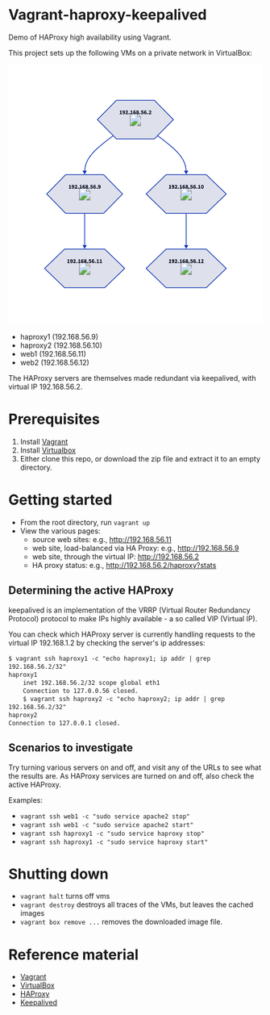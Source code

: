 # Vagrant-haproxy-keepalived

Demo of HAProxy high availability using Vagrant.

This project sets up the following VMs on a private network in VirtualBox:

![Network Diagram](d2.png)

- haproxy1 (192.168.56.9)
- haproxy2 (192.168.56.10)
- web1 (192.168.56.11)
- web2 (192.168.56.12)

The HAProxy servers are themselves made redundant via keepalived, with
virtual IP 192.168.56.2.

# Prerequisites

1.  Install [Vagrant](http://www.vagrantup.com/downloads.html)
2.  Install [Virtualbox](https://www.virtualbox.org/wiki/Downloads)
3.  Either clone this repo, or download the zip file and extract it to an empty directory.

# Getting started

- From the root directory, run `vagrant up`
- View the various pages:
  - source web sites: e.g., http://192.168.56.11
  - web site, load-balanced via HA Proxy: e.g., http://192.168.56.9
  - web site, through the virtual IP: http://192.168.56.2
  - HA proxy status: e.g., http://192.168.56.2/haproxy?stats

## Determining the active HAProxy

keepalived is an implementation of the VRRP (Virtual Router Redundancy
Protocol) protocol to make IPs highly available - a so called VIP
(Virtual IP).

You can check which HAProxy server is currently handling requests to the virtual IP 192.168.1.2 by checking the server's ip addresses:

    $ vagrant ssh haproxy1 -c "echo haproxy1; ip addr | grep 192.168.56.2/32"
    haproxy1
        inet 192.168.56.2/32 scope global eth1
        Connection to 127.0.0.56 closed.
        $ vagrant ssh haproxy2 -c "echo haproxy2; ip addr | grep 192.168.56.2/32"
    haproxy2
    Connection to 127.0.0.1 closed.

## Scenarios to investigate

Try turning various servers on and off, and visit any of the URLs to
see what the results are. As HAProxy services are turned on and off,
also check the active HAProxy.

Examples:

- `vagrant ssh web1 -c "sudo service apache2 stop"`
- `vagrant ssh web1 -c "sudo service apache2 start"`
- `vagrant ssh haproxy1 -c "sudo service haproxy stop"`
- `vagrant ssh haproxy1 -c "sudo service haproxy start"`

# Shutting down

- `vagrant halt` turns off vms
- `vagrant destroy` destroys all traces of the VMs, but leaves the
  cached images
- `vagrant box remove ...` removes the downloaded image file.

# Reference material

- [Vagrant](http://vagrantup.com)
- [VirtualBox](http://www.virtualbox.org)
- [HAProxy](http://haproxy.1wt.eu/)
- [Keepalived](http://www.keepalived.org/)
